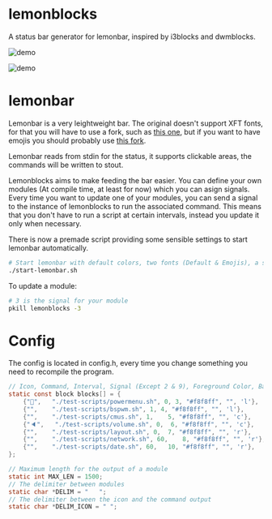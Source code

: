 # lemonblocks
A status bar generator for lemonbar, inspired by i3blocks and dwmblocks.

![demo](https://i.imgur.com/DuCCc2G.png)

![demo](https://i.imgur.com/J1X7mQu.png)


# lemonbar
Lemonbar is a very leightweight bar. The original doesn't support XFT fonts, for that you will have to use a fork, such as [this one](https://aur.archlinux.org/packages/lemonbar-xft-git/), but if you want to have emojis you should probably use [this fork](https://github.com/freundTech/bar).

Lemonbar reads from stdin for the status, it supports clickable areas, the commands will be written to stout.

Lemonblocks aims to make feeding the bar easier. You can define your own modules (At compile time, at least for now) which you can asign signals. Every time you want to update one of your modules, you can send a signal to the instance of lemonblocks to run the associated command. This means that you don't have to run a script at certain intervals, instead you update it only when necessary.

There is now a premade script providing some sensible settings to start lemonbar automatically.
```bash
# Start lemonbar with default colors, two fonts (Default & Emojis), a set size, etc.
./start-lemonbar.sh
```
To update a module:
```bash
# 3 is the signal for your module
pkill lemonblocks -3
```

# Config
The config is located in config.h, every time you change something you need to recompile the program.
```c
// Icon, Command, Interval, Signal (Except 2 & 9), Foreground Color, Background Color, Align (Needs to be specified in the correct order here, otherwise modules will overlap)
static const block blocks[] = {
	{"🍍",	"./test-scripts/powermenu.sh", 0, 3, "#f8f8ff", "", 'l'},
	{"",	"./test-scripts/bspwm.sh", 1, 4, "#f8f8ff", "", 'l'},
	{"",	"./test-scripts/cmus.sh", 1,	5, "#f8f8ff", "", 'c'},
	{"🔈",	"./test-scripts/volume.sh", 0,	6, "#f8f8ff", "", 'c'},
	{"",	"./test-scripts/layout.sh", 0,	7, "#f8f8ff", "", 'r'},
	{"",	"./test-scripts/network.sh", 60,	8, "#f8f8ff", "", 'r'},
	{"",	"./test-scripts/date.sh", 60,	10, "#f8f8ff", "", 'r'},
};

// Maximum length for the output of a module
static int MAX_LEN = 1500;
// The delimiter between modules
static char *DELIM = "   ";
// The delimiter between the icon and the command output
static char *DELIM_ICON = " ";
```
